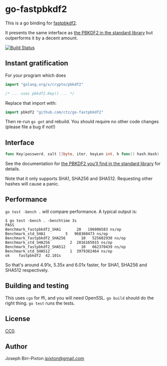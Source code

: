 # go-fastpbkdf2
This is a go binding for [fastpbkdf2](https://github.com/ctz/fastpbkdf2).

It presents the same interface as [the PBKDF2 in the standard library](https://godoc.org/golang.org/x/crypto/pbkdf2)
but outperforms it by a decent amount.

[![Build Status](https://travis-ci.org/ctz/go-fastpbkdf2.svg)](https://travis-ci.org/ctz/go-fastpbkdf2)

## Instant gratification

For your program which does

```go
import "golang.org/x/crypto/pbkdf2"

/* ... uses pbkdf2.Key() ... */
```

Replace that import with:

```go
import pbkdf2 "github.com/ctz/go-fastpbkdf2"
```

Then re-run `go get` and rebuild.  You should require no other code changes
(please file a bug if not!)

## Interface

```go
func Key(password, salt []byte, iter, keyLen int, h func() hash.Hash) []byte
```

See the documentation for [the PBKDF2 you'll find in the standard library](https://godoc.org/golang.org/x/crypto/pbkdf2) for details.

Note that it only supports SHA1, SHA256 and SHA512.  Requesting other hashes
will cause a panic.

## Performance

`go test -bench .` will compare performance.  A typical output is:

```
$ go test -bench . -benchtime 3s
PASS
Benchmark_fastpbkdf2_SHA1       20   196906583 ns/op
Benchmark_std_SHA1         5   968360473 ns/op
Benchmark_fastpbkdf2_SHA256       10   525602930 ns/op
Benchmark_std_SHA256         2  2816165015 ns/op
Benchmark_fastpbkdf2_SHA512       10   662370439 ns/op
Benchmark_std_SHA512         1  3979382464 ns/op
ok    fastpbkdf2  42.101s
```

So that's around 4.91x, 5.35x and 6.01x faster, for SHA1, SHA256 and SHA512 respectively.

## Building and testing

This uses `cgo` for ffi, and you will need OpenSSL.  `go build` should do the right thing.
`go test` runs the tests.

## License
[CC0](https://creativecommons.org/publicdomain/zero/1.0/).

## Author
Joseph Birr-Pixton <jpixton@gmail.com>
